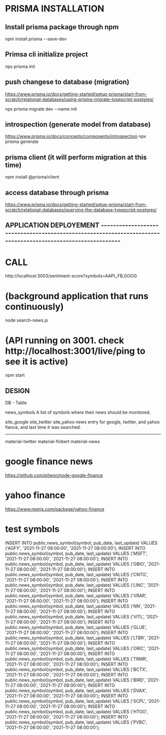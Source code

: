 
# PRISMA INSTALLATION

## Install prisma package through npm

npm install prisma --save-dev

## Primsa cli initialize project

npx prisma init

## push changese to database (migration)

https://www.prisma.io/docs/getting-started/setup-prisma/start-from-scratch/relational-databases/using-prisma-migrate-typescript-postgres/

npx prisma migrate dev --name init

## introspection (generate model from database)

https://www.prisma.io/docs/concepts/components/introspection
npx prisma generate

## prisma client (it will perform migration at this time)

npm install @prisma/client

## access database through prisma

https://www.prisma.io/docs/getting-started/setup-prisma/start-from-scratch/relational-databases/querying-the-database-typescript-postgres/

## APPLICATION DEPLOYEMENT ------------------------------------------------------------------------------------------------------------

# CALL

http://localhost:3003/sentiment-score?symbols=AAPL,FB,GOOG

# (background application that runs continuously)

node search-news.js

# (API running on 3001. check http://localhost:3001/live/ping to see it is active)

npm start

## DESIGN

DB - Table

news_symbols
A list of symbols where their news should be monitored.

site_google
site_twitter
site_yahoo
news entry for google, twitter, and yahoo fiance, and last time it was searched.

---

material-twitter
material-finbert
material-news

# google finance news

https://github.com/pilwon/node-google-finance

# yahoo finance

https://www.npmjs.com/package/yahoo-finance

# test symbols

INSERT INTO public.news_symbol(symbol, pub_date, last_update)
VALUES ('AGFY', '2021-11-27 08:00:00', '2021-11-27 08:00:00');
INSERT INTO public.news_symbol(symbol, pub_date, last_update)
VALUES ('MSFT', '2021-11-27 08:00:00', '2021-11-27 08:00:00');
INSERT INTO public.news_symbol(symbol, pub_date, last_update)
VALUES ('GBIO', '2021-11-27 08:00:00', '2021-11-27 08:00:00');
INSERT INTO public.news_symbol(symbol, pub_date, last_update)
VALUES ('CNTG', '2021-11-27 08:00:00', '2021-11-27 08:00:00');
INSERT INTO public.news_symbol(symbol, pub_date, last_update)
VALUES ('LINC', '2021-11-27 08:00:00', '2021-11-27 08:00:00');
INSERT INTO public.news_symbol(symbol, pub_date, last_update)
VALUES ('VRAR', '2021-11-27 08:00:00', '2021-11-27 08:00:00');
INSERT INTO public.news_symbol(symbol, pub_date, last_update)
VALUES ('NN', '2021-11-27 08:00:00', '2021-11-27 08:00:00');
INSERT INTO public.news_symbol(symbol, pub_date, last_update)
VALUES ('VITL', '2021-11-27 08:00:00', '2021-11-27 08:00:00');
INSERT INTO public.news_symbol(symbol, pub_date, last_update)
VALUES ('GLUE', '2021-11-27 08:00:00', '2021-11-27 08:00:00');
INSERT INTO public.news_symbol(symbol, pub_date, last_update)
VALUES ('LTBR', '2021-11-27 08:00:00', '2021-11-27 08:00:00');
INSERT INTO public.news_symbol(symbol, pub_date, last_update)
VALUES ('ORIC', '2021-11-27 08:00:00', '2021-11-27 08:00:00');
INSERT INTO public.news_symbol(symbol, pub_date, last_update)
VALUES ('TRMR', '2021-11-27 08:00:00', '2021-11-27 08:00:00');
INSERT INTO public.news_symbol(symbol, pub_date, last_update)
VALUES ('BCTX', '2021-11-27 08:00:00', '2021-11-27 08:00:00');
INSERT INTO public.news_symbol(symbol, pub_date, last_update)
VALUES ('BIRD', '2021-11-27 08:00:00', '2021-11-27 08:00:00');
INSERT INTO public.news_symbol(symbol, pub_date, last_update)
VALUES ('DVAX', '2021-11-27 08:00:00', '2021-11-27 08:00:00');
INSERT INTO public.news_symbol(symbol, pub_date, last_update)
VALUES ('SCPL', '2021-11-27 08:00:00', '2021-11-27 08:00:00');
INSERT INTO public.news_symbol(symbol, pub_date, last_update)
VALUES ('HTOO', '2021-11-27 08:00:00', '2021-11-27 08:00:00');
INSERT INTO public.news_symbol(symbol, pub_date, last_update)
VALUES ('PVBC', '2021-11-27 08:00:00', '2021-11-27 08:00:00');

